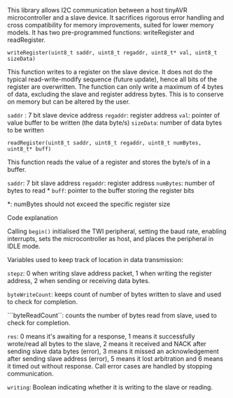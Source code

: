 This library allows I2C communication between a host tinyAVR microcontroller and a slave device. It sacrifices rigorous error handling and cross compatibility for memory improvements, suited for lower memory models. It has two pre-programmed functions: writeRegister and readRegister.

```writeRegister(uint8_t saddr, uint8_t regaddr, uint8_t* val, uint8_t sizeData)```

This function writes to a register on the slave device. It does not do the typical read-write-modify sequence (future update), hence all bits of the register are overwritten. The function can only write a maximum of 4 bytes of data, excluding the slave and register address bytes. This is to conserve on memory but can be altered by the user.

```saddr``` : 7 bit slave device address
```regaddr```: register address
```val```: pointer of value buffer to be written (the data byte/s)
```sizeData```: number of data bytes to be written

```readRegister(uint8_t saddr, uint8_t regaddr, uint8_t numBytes, uint8_t* buff)```

This function reads the value of a register and stores the byte/s of in a buffer.

```saddr```: 7 bit slave address
```regaddr```: register address
```numBytes```: number of bytes to read *
```buff```: pointer to the buffer storing the register bits


*: numBytes should not exceed the specific register size


Code explanation

Calling ```begin()``` initialised the TWI peripheral, setting the baud rate, enabling interrupts, sets the microcontroller as host, and places the peripheral in IDLE mode. 

Variables used to keep track of location in data transmission:

```stepz```: 0 when writing slave address packet, 1 when writing the register address, 2 when sending or receiving data bytes. 

```byteWriteCount```: keeps count of number of bytes written to slave and used to check for completion.

```byteReadCount``: counts the number of bytes read from slave, used to check for completion.

```res```: 0 means it's awaiting for a response, 1 means it successfully wrote/read all bytes to the slave, 2 means it received and NACK after sending slave data bytes (error), 3 means it missed an acknowledgement after sending slave address (error), 5 means it lost arbitration and 6 means it timed out without response. Call error cases are handled by stopping communication. 

```writing```: Boolean indicating whether it is writing to the slave or reading. 








